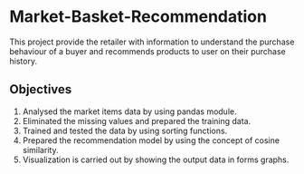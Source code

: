 # Market-Basket-Recommendation
This project provide the retailer with information to understand the purchase behaviour of a buyer and recommends
products to user on their purchase history.

## Objectives
1. Analysed the market items data by using pandas module.
2. Eliminated the missing values and prepared the training data.
3. Trained and tested the data by using sorting functions.
4. Prepared the recommendation model by using the concept of cosine similarity.
5. Visualization is carried out by showing the output data in forms graphs.
